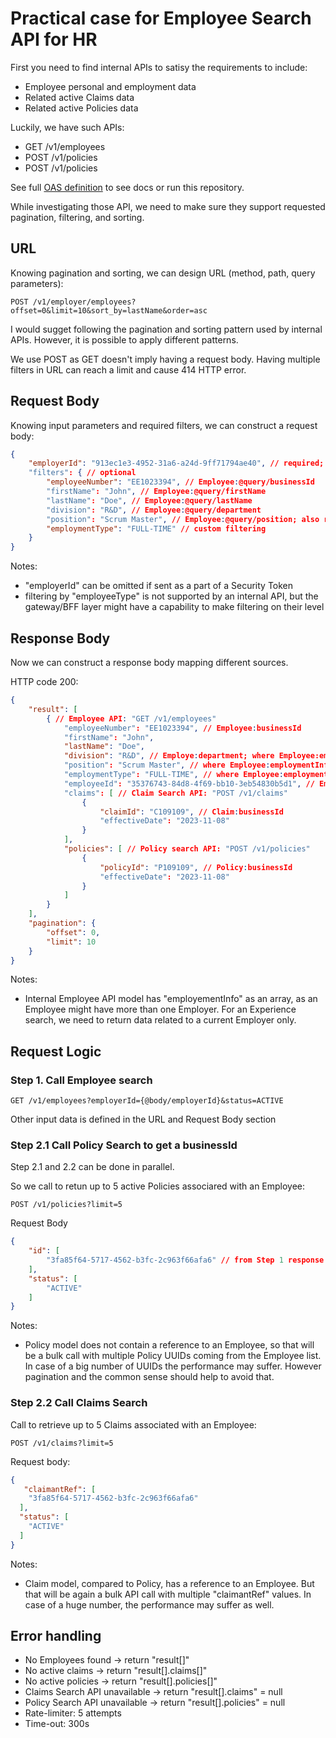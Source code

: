 # Practical case for Employee Search API for HR

First you need to find internal APIs to satisy the requirements to include:

- Employee personal and employment data
- Related active Claims data
- Related active Policies data

Luckily, we have such APIs:

- GET /v1/employees
- POST /v1/policies
- POST /v1/policies

See full [OAS definition](/definitions/complete-oas.json) to see docs or run this repository.

While investigating those API, we need to make sure they support requested pagination, filtering, and sorting.

## URL

Knowing pagination and sorting, we can design URL (method, path, query parameters):

```HTTP
POST /v1/employer/employees?offset=0&limit=10&sort_by=lastName&order=asc
```

I would sugget following the pagination and sorting pattern used by internal APIs. However, it is possible to apply different patterns.

We use POST as GET doesn't imply having a request body. Having multiple filters in URL can reach a limit and cause 414 HTTP error.

## Request Body

Knowing input parameters and required filters, we can construct a request body:

```JSON
{
    "employerId": "913ec1e3-4952-31a6-a24d-9ff71794ae40", // required; Employee:@query/employerId
    "filters": { // optional
        "employeeNumber": "EE1023394", // Employee:@query/businessId
        "firstName": "John", // Employee:@query/firstName
        "lastName": "Doe", // Employee:@query/lastName
        "division": "R&D", // Employee:@query/department
        "position": "Scrum Master", // Employee:@query/position; also reffered as "Title", but we keep consistency
        "employmentType": "FULL-TIME" // custom filtering
    }
}
```

Notes:

- "employerId" can be omitted if sent as a part of a Security Token
- filtering by "employeeType" is not supported by an internal API, but the gateway/BFF layer might have a capability to make filtering on their level

## Response Body

Now we can construct a response body mapping different sources.

HTTP code 200:

```JSON
{
    "result": [
        { // Employee API: "GET /v1/employees" 
            "employeeNumber": "EE1023394", // Employee:businessId
            "firstName": "John",
            "lastName": "Doe",
            "division": "R&D", // Employe:department; where Employee:employmentInfo.employerRef == employerId
            "position": "Scrum Master", // where Employee:employmentInfo.employerRef == employerId
            "employmentType": "FULL-TIME", // where Employee:employmentInfo.employerRef == employerId
            "employeeId": "35376743-84d8-4f69-bb10-3eb54830b5d1", // Employee:id - might be required for further calls
            "claims": [ // Claim Search API: "POST /v1/claims"
                {
                    "claimId": "C109109", // Claim:businessId
                    "effectiveDate": "2023-11-08"
                }
            ],
            "policies": [ // Policy search API: "POST /v1/policies"
                {
                    "policyId": "P109109", // Policy:businessId
                    "effectiveDate": "2023-11-08"
                }
            ]
        }
    ],
    "pagination": {
        "offset": 0,
        "limit": 10
    }
}
```

Notes:

- Internal Employee API model has "employementInfo" as an array, as an Employee might have more than one Employer. For an Experience search, we need to return data related to a current Employer only.

## Request Logic

### Step 1. Call Employee search

```HTTP
GET /v1/employees?employerId={@body/employerId}&status=ACTIVE
```

Other input data is defined in the URL and Request Body section

### Step 2.1 Call Policy Search to get a businessId

Step 2.1 and 2.2 can be done in parallel.

So we call to retun up to 5 active Policies associared with an Employee:

```HTTP
POST /v1/policies?limit=5
```

Request Body

```JSON
{
    "id": [
        "3fa85f64-5717-4562-b3fc-2c963f66afa6" // from Step 1 response result[].policies[].policyRef
    ],
    "status": [
        "ACTIVE"
    ]
}
```

Notes:

- Policy model does not contain a reference to an Employee, so that will be a bulk call with multiple Policy UUIDs coming from the Employee list. In case of a big number of UUIDs the performance may suffer. However pagination and the common sense should help to avoid that.

### Step 2.2 Call Claims Search

Call to retrieve up to 5 Claims associated with an Employee:

```HTTP
POST /v1/claims?limit=5
```

Request body:

```JSON
{
   "claimantRef": [
    "3fa85f64-5717-4562-b3fc-2c963f66afa6"
  ],
  "status": [
    "ACTIVE"
  ]
}
```

Notes:

- Claim model, compared to Policy, has a reference to an Employee. But that will be again a bulk API call with multiple "claimantRef" values. In case of a huge number, the performance may suffer as well.

## Error handling

- No Employees found -> return "result[]"
- No active claims -> return "result[].claims[]"
- No active policies -> return "result[].policies[]"
- Claims Search API unavailable -> return "result[].claims" = null
- Policy Search API unavailable -> return "result[].policies" = null
- Rate-limiter: 5 attempts
- Time-out: 300s
